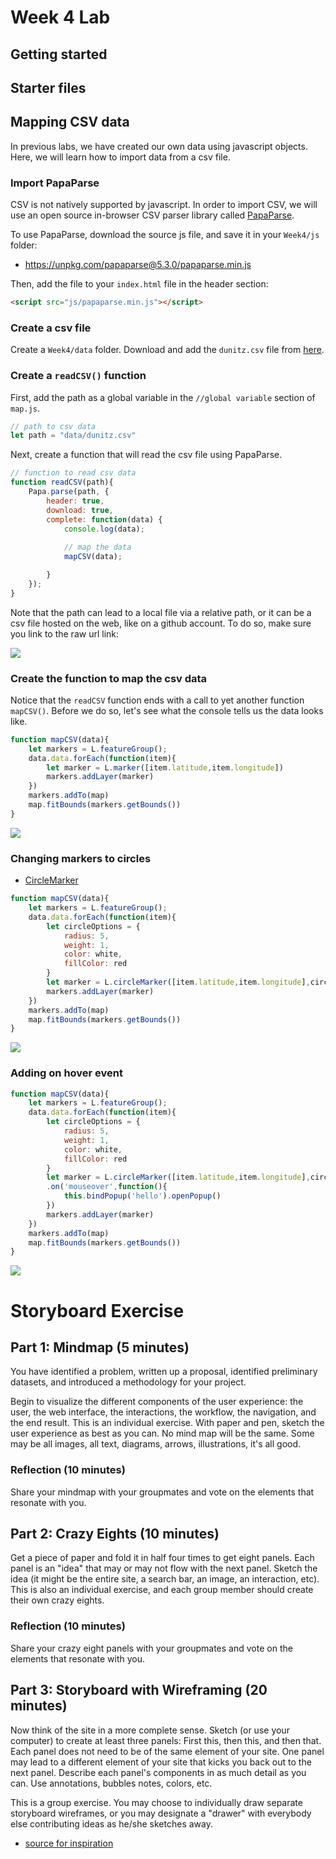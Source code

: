 # Week 4 Lab

## Getting started

## Starter files

## Mapping CSV data

In previous labs, we have created our own data using javascript objects. Here, we will learn how to import data from a csv file.

### Import PapaParse

CSV is not natively supported by javascript. In order to import CSV, we will use an open source in-browser CSV parser library called [PapaParse](https://www.papaparse.com/).

To use PapaParse, download the source js file, and save it in your `Week4/js` folder:

- https://unpkg.com/papaparse@5.3.0/papaparse.min.js

Then, add the file to your `index.html` file in the header section:

```html
<script src="js/papaparse.min.js"></script>
```

### Create a csv file

Create a `Week4/data` folder. Download and add the `dunitz.csv` file from [here](data/dunitz.csv).

### Create a `readCSV()` function

First, add the path as a global variable in the `//global variable` section of `map.js`.

```js
// path to csv data
let path = "data/dunitz.csv"
```

Next, create a function that will read the csv file using PapaParse.

```js
// function to read csv data
function readCSV(path){
	Papa.parse(path, {
		header: true,
		download: true,
		complete: function(data) {
			console.log(data);
			
			// map the data
			mapCSV(data);

		}
	});
}
```

Note that the path can lead to a local file via a relative path, or it can be a csv file hosted on the web, like on a github account. To do so, make sure you link to the raw url link:

<img src="images/raw.png">

### Create the function to map the csv data

Notice that the `readCSV` function ends with a call to yet another function `mapCSV()`. Before we do so, let's see what the console tells us the data looks like.

```js
function mapCSV(data){
	let markers = L.featureGroup();
	data.data.forEach(function(item){
		let marker = L.marker([item.latitude,item.longitude])
		markers.addLayer(marker)
	})
	markers.addTo(map)
	map.fitBounds(markers.getBounds())
}
```
<img src="images/markers.png">

### Changing markers to circles

- [CircleMarker](https://leafletjs.com/reference-1.7.1.html#circlemarker)

```js
function mapCSV(data){
	let markers = L.featureGroup();
	data.data.forEach(function(item){
		let circleOptions = {
			radius: 5,
			weight: 1,
			color: white,
			fillColor: red
		}
		let marker = L.circleMarker([item.latitude,item.longitude],circleOptions)
		markers.addLayer(marker)
	})
	markers.addTo(map)
	map.fitBounds(markers.getBounds())
}
```
<img src="images/circles.png">

### Adding on hover event

```js
function mapCSV(data){
	let markers = L.featureGroup();
	data.data.forEach(function(item){
		let circleOptions = {
			radius: 5,
			weight: 1,
			color: white,
			fillColor: red
		}
		let marker = L.circleMarker([item.latitude,item.longitude],circleOptions)
		.on('mouseover',function(){
			this.bindPopup('hello').openPopup()
		})
		markers.addLayer(marker)
	})
	markers.addTo(map)
	map.fitBounds(markers.getBounds())
}
```
<img src="images/popup.png">

# Storyboard Exercise

## Part 1: Mindmap (5 minutes)

You have identified a problem, written up a proposal, identified preliminary datasets, and introduced a methodology for your project.

Begin to visualize the different components of the user experience: the user, the web interface, the interactions, the workflow, the navigation, and the end result. This is an individual exercise. With paper and pen, sketch the user experience as best as you can. No mind map will be the same. Some may be all images, all text, diagrams, arrows, illustrations, it's all good.

### Reflection (10 minutes)

Share your mindmap with your groupmates and vote on the elements that resonate with you.

## Part 2: Crazy Eights (10 minutes)

Get a piece of paper and fold it in half four times to get eight panels. Each panel is an "idea" that may or may not flow with the next panel. Sketch the idea (it might be the entire site, a search bar, an image, an interaction, etc). This is also an individual exercise, and each group member should create their own crazy eights.

### Reflection (10 minutes)

Share your crazy eight panels with your groupmates and vote on the elements that resonate with you.

## Part 3: Storyboard with Wireframing (20 minutes)

Now think of the site in a more complete sense. Sketch (or use your computer) to create at least three panels: First this, then this, and then that. Each panel does not need to be of the same element of your site. One panel may lead to a different element of your site that kicks you back out to the next panel. Describe each panel's components in as much detail as you can. Use annotations, bubbles notes, colors, etc.

This is a group exercise. You may choose to individually draw separate storyboard wireframes, or you may designate a "drawer" with everybody else contributing ideas as he/she sketches away.

- [source for inspiration](https://flickr.com/photos/soxiam/albums/224126/)

